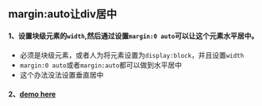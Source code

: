 margin:auto让div居中
--

#### 1、设置块级元素的`width`,然后通过设置`margin:0 auto`可以让这个元素水平居中。

 - 必须是块级元素，或者人为将元素设置为`display:block`，并且设置`width`
 - `margin:0 auto`或者`margin:auto`都可以做到水平居中
 - 这个办法没法设置垂直居中

#### 2、[demo here](https://jsfiddle.net/GenweiWu/48sfqmvv/)
